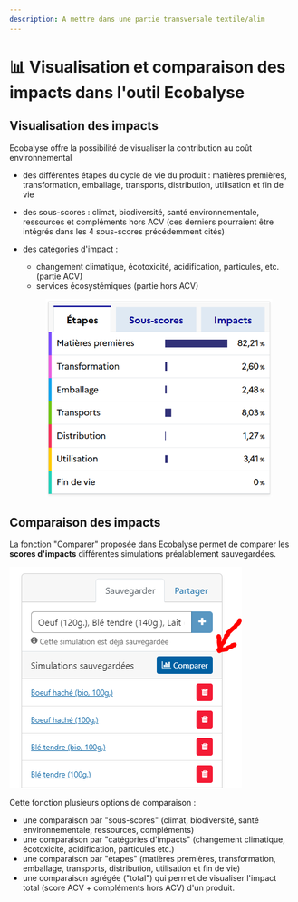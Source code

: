 ```yaml
---
description: A mettre dans une partie transversale textile/alim
---
```


# 📊 Visualisation et comparaison des impacts dans l'outil Ecobalyse

## Visualisation des impacts&#x20;

Ecobalyse offre la possibilité de visualiser la contribution au coût environnemental

* des différentes étapes du cycle de vie du produit : matières premières, transformation, emballage, transports, distribution, utilisation et fin de vie
* des sous-scores : climat, biodiversité, santé environnementale, ressources et compléments hors ACV (ces derniers pourraient être intégrés dans les 4 sous-scores précédemment cités)
*   des catégories d'impact :&#x20;

    * changement climatique, écotoxicité, acidification, particules, etc. (partie ACV)&#x20;
    * services écosystémiques (partie hors ACV)

    <figure><img src=".gitbook/assets/image (92).png" alt=""><figcaption></figcaption></figure>

## Comparaison des impacts

La fonction "Comparer" proposée dans Ecobalyse permet de comparer les **scores d'impacts** différentes simulations préalablement sauvegardées.&#x20;

![](<.gitbook/assets/image (18) (1) (1) (1) (1).png>)

Cette fonction plusieurs options de comparaison :&#x20;

* une comparaison par "sous-scores" (climat, biodiversité, santé environnementale, ressources, compléments)
* une comparaison par "catégories d'impacts" (changement climatique, écotoxicité, acidification, particules etc.)
* une comparaison par "étapes" (matières premières, transformation, emballage, transports, distribution, utilisation et fin de vie)
* une comparaison agrégée ("total") qui permet de visualiser l'impact total (score ACV + compléments hors ACV) d'un produit.





